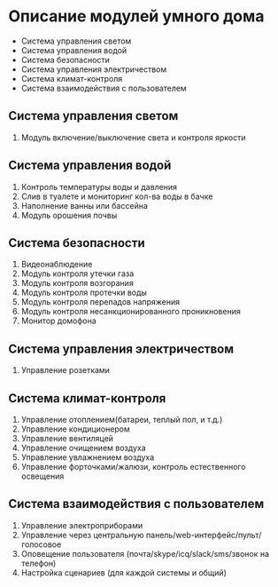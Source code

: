 # Описание модулей умного дома

*  Система управления светом
*  Система управления водой
*  Система безопасности
*  Система управления электричеством
*  Система климат-контроля
*  Система взаимодействия с пользователем


## Система управления светом
1.  Модуль включение/выключение света и контроля яркости

## Система управления водой
1. Контроль температуры воды и давления
2. Слив в туалете и мониторинг кол-ва воды в бачке
3. Наполнение ванны или бассейна
4. Модуль орошения почвы

## Система безопасности
1. Видеонаблюдение
2. Модуль контроля утечки газа
3. Модуль контроля возгорания
4. Модуль контроля протечки воды
5. Модуль контроля перепадов напряжения
6. Модуль контроля несанкционированного проникновения
7. Монитор домофона

## Система управления электричеством
1. Управление розетками

## Система климат-контроля
1. Управление отоплением(батареи, теплый пол, и т.д.)
2. Управление кондиционером
3. Управление вентиляцей
4. Управление очищением воздуха
5. Управление увлажнением воздуха
6. Управление форточками/жалюзи, контроль естественного освещения

## Система взаимодействия с пользователем
1. Управление электроприборами
2. Управление через центральную панель/web-интерфейс/пульт/голосовое
3. Оповещение пользователя (почта/skype/icq/slack/sms/звонок на телефон)
4. Настройка сценариев (для каждой системы и общий)
